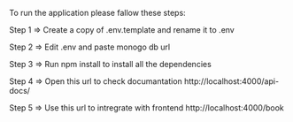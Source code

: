 To run the application please fallow these steps:

Step 1 => Create a copy of .env.template and rename it to .env

Step 2 => Edit .env and paste monogo db url 

Step 3 => Run npm install to install all the dependencies 

Step 4 => Open this url to check documantation http://localhost:4000/api-docs/

Step 5 => Use this url to intregrate with frontend http://localhost:4000/book

